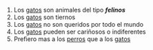 1. Los [gatos] son animales del tipo ***felinos***
2. Los [gatos] son tiernos
3. Los [gatos] no son queridos por todo el mundo
4. Los [gatos] pueden ser cariñosos o indiferentes
5. Prefiero mas a los [perros] que a los [gatos]

[gatos]: https://ichef.bbci.co.uk/news/800/cpsprodpb/10E9B/production/_109757296_gettyimages-1128004359.jpg
[perros]: https://duckduckgo.com/?q=perros&t=opera&iax=images&ia=images

